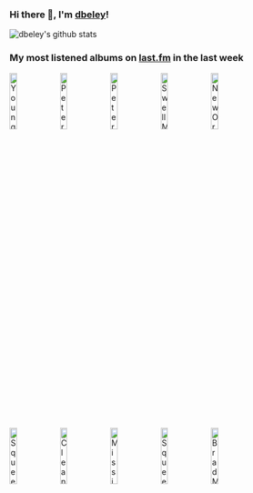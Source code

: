 ### Hi there 👋, I'm [dbeley](https://dbeley.ovh/en)!

![dbeley's github stats](https://github-readme-stats.vercel.app/api?username=dbeley)

### My most listened albums on [last.fm](https://www.last.fm/user/d_beley) in the last week

[<img src='https://lastfm.freetls.fastly.net/i/u/300x300/fab20d2a104273e3e0cec32f144deec9.jpg' width='16%' height='16%' alt='Young Marble Giants - Colossal Youth'>](https://www.last.fm/music/young%2bmarble%2bgiants/colossal%2byouth)&nbsp;
[<img src='https://lastfm.freetls.fastly.net/i/u/300x300/54d348a5758746a7c63160b218046d21.png' width='16%' height='16%' alt='Peter Gabriel - So'>](https://www.last.fm/music/peter%2bgabriel/so)&nbsp;
[<img src='https://lastfm.freetls.fastly.net/i/u/300x300/9497107e512845f7c5a8491588263149.png' width='16%' height='16%' alt='Peter Gabriel - Peter Gabriel'>](https://www.last.fm/music/peter%2bgabriel/peter%2bgabriel)&nbsp;
[<img src='https://lastfm.freetls.fastly.net/i/u/300x300/5656bfb83551da67c2fc23018fba80a7.jpg' width='16%' height='16%' alt='Swell Maps - Jane From Occupied Europe'>](https://www.last.fm/music/swell%2bmaps/jane%2bfrom%2boccupied%2beurope)&nbsp;
[<img src='https://lastfm.freetls.fastly.net/i/u/300x300/154584359b02ee386c3e4b35274021d2.jpg' width='16%' height='16%' alt='New Order - Substance 1987'>](https://www.last.fm/music/new%2border/substance%2b1987)&nbsp;
<br>
[<img src='https://lastfm.freetls.fastly.net/i/u/300x300/0f5edf4c2e1f4e839a8f90c6385b8763.jpg' width='16%' height='16%' alt='Squeeze - Cool For Cats'>](https://www.last.fm/music/squeeze/cool%2bfor%2bcats)&nbsp;
[<img src='https://lastfm.freetls.fastly.net/i/u/300x300/1ae4b27ddf42af90d7d085b951955458.jpg' width='16%' height='16%' alt='Cleaners From Venus - Blow Away Your Troubles'>](https://www.last.fm/music/cleaners%2bfrom%2bvenus/blow%2baway%2byour%2btroubles)&nbsp;
[<img src='https://lastfm.freetls.fastly.net/i/u/300x300/a2421a41fa9246368a0eec13715d2dca.png' width='16%' height='16%' alt='Mission of Burma - Vs.'>](https://www.last.fm/music/mission%2bof%2bburma/vs.)&nbsp;
[<img src='https://lastfm.freetls.fastly.net/i/u/300x300/5db0f8e9158f7949081cfba4ab0f02f7.jpg' width='16%' height='16%' alt='Squeeze - Argybargy'>](https://www.last.fm/music/squeeze/argybargy)&nbsp;
[<img src='https://lastfm.freetls.fastly.net/i/u/300x300/995af5dcc34ca5eaa2640d8baa8adcfb.jpg' width='16%' height='16%' alt='Brad Mehldau - Largo'>](https://www.last.fm/music/brad%2bmehldau/largo)&nbsp;
<br>

